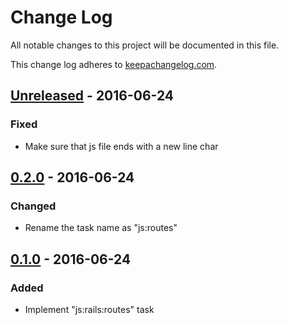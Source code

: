 # Change Log

All notable changes to this project will be documented in this file.

This change log adheres to [keepachangelog.com](http://keepachangelog.com).

## [Unreleased] - 2016-06-24
### Fixed
- Make sure that js file ends with a new line char

## [0.2.0] - 2016-06-24
### Changed
- Rename the task name as "js:routes"

## [0.1.0] - 2016-06-24
### Added
- Implement "js:rails:routes" task

[Unreleased]: https://github.com/yuku-t/js_rails_routes/compare/v0.2.0...HEAD
[0.2.0]: https://github.com/yuku-t/js_rails_routes/compare/v0.1.0...v0.2.0
[0.1.0]: https://github.com/yuku-t/js_rails_routes/compare/033b945...v0.1.0
